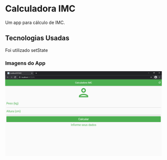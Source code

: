 # Calculadora IMC

Um app para cálculo de IMC.

## Tecnologias Usadas

Foi utilizado setState

### Imagens do App

![](app1_calculadora_imc\img\app.png)
